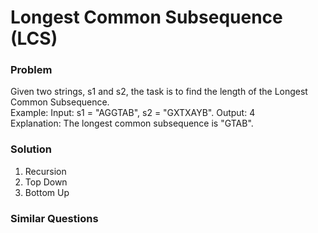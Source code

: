 # Longest Common Subsequence (LCS)

### Problem
Given two strings, s1 and s2, the task is to find the length of the Longest Common Subsequence.\
Example: Input: s1 = "AGGTAB", s2 = "GXTXAYB". Output: 4\
Explanation: The longest common subsequence is "GTAB".

### Solution
1. Recursion
2. Top Down
3. Bottom Up

### Similar Questions



